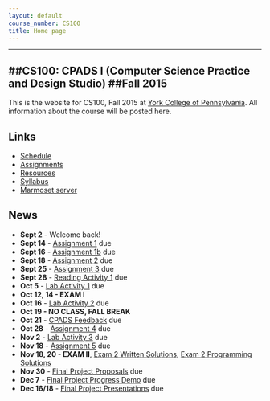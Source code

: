 ```yaml
---
layout: default
course_number: CS100
title: Home page
---
```


------------------------
##CS100: CPADS I (Computer Science Practice and Design Studio)
##Fall 2015
------------------------

This is the website for CS100, Fall 2015 at [York College of Pennsylvania](http://www.ycp.edu).
All information about the course will be posted here.

## Links

* [Schedule](schedule.html)
* [Assignments](assign/index.html)
* [Resources](resources/index.html)
* [Syllabus](syllabus.html)
* [Marmoset server](https://cs.ycp.edu/marmoset)

## News

* **Sept 2** - Welcome back!
* **Sept 14** - [Assignment 1](assign/CPADS_Assignment_1.pdf) due
* **Sept 16** - [Assignment 1b](assign/CPADS_Assignment_1b.pdf) due
* **Sept 18** - [Assignment 2](assign/CPADS_Assignment_2.pdf) due
* **Sept 25** - [Assignment 3](assign/CPADS_Assignment_3.pdf) due
* **Sept 28** - [Reading Activity 1](assign/CPADS_Reading_Activity_1.pdf) due
* **Oct 5** - [Lab Activity 1](assign/CPADS_Lab_Activity_1.pdf) due
* **Oct 12, 14 - EXAM I**
* **Oct 16** - [Lab Activity 2](assign/CPADS_Lab_Activity_2.pdf) due
* **Oct 19 - NO CLASS, FALL BREAK**
* **Oct 21** - [CPADS Feedback](assign/CPADS_feedback.pdf) due
* **Oct 28** - [Assignment 4](assign/CPADS_Assignment_4.pdf) due
* **Nov 2** - [Lab Activity 3](assign/CPADS_Lab_Activity_3.pdf) due
* **Nov 18** - [Assignment 5](assign/CPADS_Assignment_5.pdf) due
* **Nov 18, 20 - EXAM II**, [Exam 2 Written Solutions](assign/CPADS_Exam2_solutions.pdf), [Exam 2 Programming Solutions](assign/src/exam2_solutions.py)
* **Nov 30** - [Final Project Proposals](assign/CPADS_FinalProject.pdf) due
* **Dec 7** - [Final Project Progress Demo](assign/CPADS_FinalProject.pdf) due
* **Dec 16/18** - [Final Project Presentations](assign/CPADS_FinalProject.pdf) due

<!-- vim:set wrap: ­-->
<!-- vim:set linebreak: -->
<!-- vim:set nolist: -->
